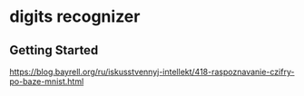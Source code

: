 # digits recognizer



## Getting Started

https://blog.bayrell.org/ru/iskusstvennyj-intellekt/418-raspoznavanie-czifry-po-baze-mnist.html
